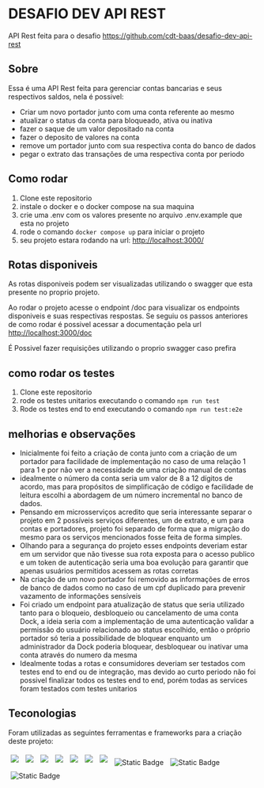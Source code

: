 # DESAFIO DEV API REST

API Rest feita para o desafio <https://github.com/cdt-baas/desafio-dev-api-rest>

## Sobre

Essa é uma API Rest feita para gerenciar contas bancarias e seus respectivos saldos, nela é possivel:

- Criar um novo portador junto com uma conta referente ao mesmo
- atualizar o status da conta para bloqueado, ativa ou inativa
- fazer o saque de um valor depositado na conta
- fazer o deposito de valores na conta
- remove um portador junto com sua respectiva conta do banco de dados
- pegar o extrato das transações de uma respectiva conta por periodo

## Como rodar

1. Clone este repositorio
2. instale o docker e o docker compose na sua maquina
3. crie uma .env com os valores presente no arquivo .env.example que esta no projeto
4. rode o comando `docker compose up` para iniciar o projeto
5. seu projeto estara rodando na url: <http://localhost:3000/>

## Rotas disponiveis

As rotas disponiveis podem ser visualizadas utilizando o swagger que esta presente no proprio projeto.

Ao rodar o projeto acesse o endpoint /doc para visualizar os endpoints disponiveis e suas respectivas respostas. Se seguiu os passos anteriores de como rodar é possivel acessar a documentação pela url <http://localhost:3000/doc>

É Possivel fazer requisições utilizando o proprio swagger caso prefira

## como rodar os testes

1. Clone este repositorio
2. rode os testes unitarios executando o comando `npm run test`
3. Rode os testes end to end executando o comando `npm run test:e2e`

## melhorias e observações

- Inicialmente foi feito a criação de conta junto com a criação de um portador para facilidade de implementação no caso de uma relação 1 para 1 e por não ver a necessidade de uma criação manual de contas
- idealmente o número da conta seria um valor de 8 a 12 dígitos de acordo, mas para propósitos de simplificação de código e facilidade de leitura escolhi a abordagem de um número incremental no banco de dados.
- Pensando em microsserviços acredito que seria interessante separar o projeto em 2 possíveis serviços diferentes, um de extrato, e um para contas e portadores, projeto foi separado de forma que a migração do mesmo para os serviços mencionados fosse feita de forma simples.
- Olhando para a segurança do projeto esses endpoints deveriam estar em um servidor que não tivesse sua rota exposta para o acesso publico e um token de autenticação seria uma boa evolução para garantir que apenas usuários permitidos acessem as rotas corretas
- Na criação de um novo portador foi removido as informações de erros de banco de dados como no caso de um cpf duplicado para prevenir vazamento de informações sensíveis
- Foi criado um endpoint para atualização de status que seria utilizado tanto para o bloqueio, desbloqueio ou cancelamento de uma conta Dock, a ideia seria com a implementação de uma autenticação validar a permissão do usuário relacionado ao status escolhido, então o próprio portador só teria a possibilidade de bloquear enquanto um administrador da Dock poderia bloquear, desbloquear ou inativar uma conta através do numero da mesma
- Idealmente todas a rotas e consumidores deveriam ser testados com testes end to end ou de integração, mas devido ao curto periodo não foi possivel finalizar todos os testes end to end, porém todas as services foram testados com testes unitarios

## Teconologias

Foram utilizadas as seguintes ferramentas e frameworks para a criação deste projeto:<br>

<p>
  <img style='margin: 5px;' src='https://img.shields.io/badge/Node.js-339933?style=for-the-badge&logo=nodedotjs&logoColor=white'>
  <img style='margin: 5px;' src='https://img.shields.io/badge/TypeScript-007ACC?style=for-the-badge&logo=typescript&logoColor=whiteE'>
  <img style='margin: 5px;' src='https://img.shields.io/badge/PostgreSQL-000?style=for-the-badge&logo=postgresql'>
  <img style='margin: 5px;' src="https://img.shields.io/badge/Jest-C21325?style=for-the-badge&logo=jest&logoColor=white"/>
  <img style='margin: 5px;' src="https://img.shields.io/badge/Docker-2CA5E0?style=for-the-badge&logo=docker&logoColor=white"/>
  <img style='margin: 5px;' src="https://img.shields.io/badge/Swagger-85EA2D?style=for-the-badge&logo=Swagger&logoColor=white"/>
  <img style='margin: 5px;' src="https://img.shields.io/badge/nestjs-%23E0234E.svg?style=for-the-badge&logo=nestjs&logoColor=white"/>
  <img style='margin: 5px;' alt="Static Badge" src="https://img.shields.io/badge/RabbitMQ-FF6600?style=for-the-badge&logo=rabbitmq&logoColor=%23FFFFFF">
  <img style='margin: 5px;' alt="Static Badge" src="https://img.shields.io/badge/axios-5A29E4?style=for-the-badge&logo=axios&logoColor=%23FFFFFF">
  <img style='margin: 5px;' alt="Static Badge" src="https://img.shields.io/badge/npm-CB3837?style=for-the-badge&logo=npm&logoColor=%23FFFFFF">
  
</p>
